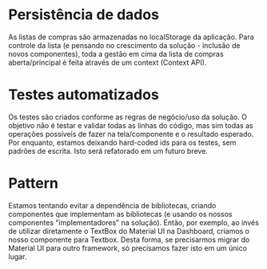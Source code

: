 # Persistência de dados

As listas de compras são armazenadas no localStorage da aplicação.
Para controle da lista (e pensando no crescimento da solução - inclusão de novos componentes), toda a gestão em cima da lista de compras aberta/principal é feita através de um context (Context API).

# Testes automatizados

Os testes são criados conforme as regras de negócio/uso da solução.
O objetivo não é testar e validar todas as linhas do código, mas sim todas as operações possíveis de fazer na tela/componente e o resultado esperado.
Por enquanto, estamos deixando hard-coded ids para os testes, sem padrões de escrita. Isto será refatorado em um futuro breve.

# Pattern

Estamos tentando evitar a dependência de bibliotecas, criando componentes que implementam as bibliotecas (e usando os nossos componentes "implementadores" na solução). Então, por exemplo, ao invés de utilizar diretamente o TextBox do Material UI na Dashboard, criamos o nosso componente para Textbox. Desta forma, se precisarmos migrar do Material UI para outro framework, só precisamos fazer isto em um único lugar.
